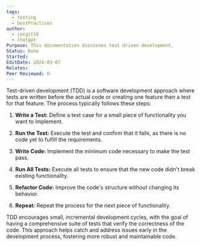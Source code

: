 ```yaml
---
tags:
  - testing
  - bestPractices
author:
  - jacgit18
  - chatgpt
Purpose: This documentation discusses test driven development.
Status: Done
Started: 
EditDate: 2024-03-07
Relates: 
Peer Reviewed: 0
---
```

Test-driven development (TDD) is a software development approach where tests are written before the actual code or creating one feature then a test for that feature. The process typically follows these steps:

1. **Write a Test:** Define a test case for a small piece of functionality you want to implement.

2. **Run the Test:** Execute the test and confirm that it fails, as there is no code yet to fulfill the requirements.

3. **Write Code:** Implement the minimum code necessary to make the test pass.

4. **Run All Tests:** Execute all tests to ensure that the new code didn't break existing functionality.

5. **Refactor Code:** Improve the code's structure without changing its behavior.

6. **Repeat:** Repeat the process for the next piece of functionality.

TDD encourages small, incremental development cycles, with the goal of having a comprehensive suite of tests that verify the correctness of the code. This approach helps catch and address issues early in the development process, fostering more robust and maintainable code.


